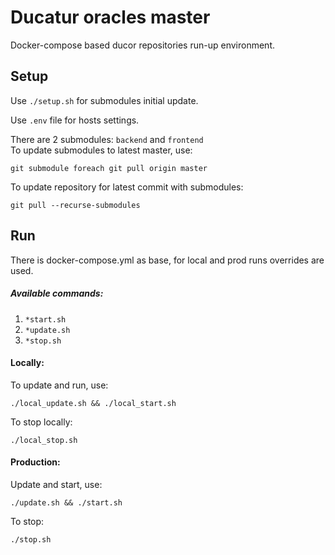 # Ducatur oracles master

Docker-compose based ducor repositories run-up environment.

## Setup

Use `./setup.sh` for submodules initial update.

Use `.env` file for hosts settings.

There are 2 submodules: `backend` and `frontend`<br>
To update submodules to latest master, use:

    git submodule foreach git pull origin master

To update repository for latest commit with submodules:

    git pull --recurse-submodules

## Run

There is docker-compose.yml as base, for local and prod runs overrides are used.

##### Available commands:
1. `*start.sh`
2. `*update.sh`
3. `*stop.sh`

#### Locally:

To update and run, use:

    ./local_update.sh && ./local_start.sh 
To stop locally:

    ./local_stop.sh
    
#### Production:

Update and start, use:

    ./update.sh && ./start.sh

To stop:

    ./stop.sh
